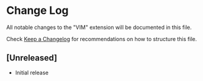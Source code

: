 # Change Log

All notable changes to the "VIM" extension will be documented in this file.

Check [Keep a Changelog](http://keepachangelog.com/) for recommendations on how to structure this file.

## [Unreleased]

- Initial release